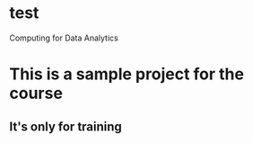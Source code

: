 # test
Computing for Data Analytics
# This is a sample project for the course
## It's only for **training** 
